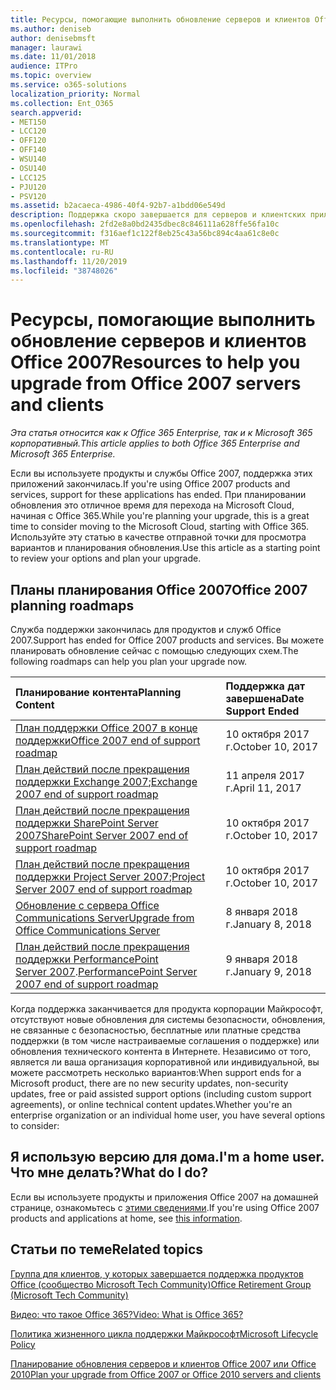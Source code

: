 ```yaml
---
title: Ресурсы, помогающие выполнить обновление серверов и клиентов Office 2007
ms.author: deniseb
author: denisebmsft
manager: laurawi
ms.date: 11/01/2018
audience: ITPro
ms.topic: overview
ms.service: o365-solutions
localization_priority: Normal
ms.collection: Ent_O365
search.appverid:
- MET150
- LCC120
- OFF120
- OFF140
- WSU140
- OSU140
- LCC125
- PJU120
- PSV120
ms.assetid: b2acaeca-4986-40f4-92b7-a1bdd06e549d
description: Поддержка скоро завершается для серверов и клиентских приложений Office 2007, а настраиваемые соглашения о поддержке недоступны. Используйте эту статью, чтобы начать планирование обновления сейчас.
ms.openlocfilehash: 2fd2e8a0bd2435dbec8c846111a628ffe56fa10c
ms.sourcegitcommit: f316aef1c122f8eb25c43a56bc894c4aa61c8e0c
ms.translationtype: MT
ms.contentlocale: ru-RU
ms.lasthandoff: 11/20/2019
ms.locfileid: "38748026"
---
```

# <a name="resources-to-help-you-upgrade-from-office-2007-servers-and-clients"></a><span data-ttu-id="feb36-104">Ресурсы, помогающие выполнить обновление серверов и клиентов Office 2007</span><span class="sxs-lookup"><span data-stu-id="feb36-104">Resources to help you upgrade from Office 2007 servers and clients</span></span>

<span data-ttu-id="feb36-105">*Эта статья относится как к Office 365 Enterprise, так и к Microsoft 365 корпоративный.*</span><span class="sxs-lookup"><span data-stu-id="feb36-105">*This article applies to both Office 365 Enterprise and Microsoft 365 Enterprise.*</span></span>

<span data-ttu-id="feb36-106">Если вы используете продукты и службы Office 2007, поддержка этих приложений закончилась.</span><span class="sxs-lookup"><span data-stu-id="feb36-106">If you're using Office 2007 products and services, support for these applications has ended.</span></span> <span data-ttu-id="feb36-107">При планировании обновления это отличное время для перехода на Microsoft Cloud, начиная с Office 365.</span><span class="sxs-lookup"><span data-stu-id="feb36-107">While you're planning your upgrade, this is a great time to consider moving to the Microsoft Cloud, starting with Office 365.</span></span> <span data-ttu-id="feb36-108">Используйте эту статью в качестве отправной точки для просмотра вариантов и планирования обновления.</span><span class="sxs-lookup"><span data-stu-id="feb36-108">Use this article as a starting point to review your options and plan your upgrade.</span></span>
      
## <a name="office-2007-planning-roadmaps"></a><span data-ttu-id="feb36-109">Планы планирования Office 2007</span><span class="sxs-lookup"><span data-stu-id="feb36-109">Office 2007 planning roadmaps</span></span>
  
<span data-ttu-id="feb36-110">Служба поддержки закончилась для продуктов и служб Office 2007.</span><span class="sxs-lookup"><span data-stu-id="feb36-110">Support has ended for Office 2007 products and services.</span></span> <span data-ttu-id="feb36-111">Вы можете планировать обновление сейчас с помощью следующих схем.</span><span class="sxs-lookup"><span data-stu-id="feb36-111">The following roadmaps can help you plan your upgrade now.</span></span>

|<span data-ttu-id="feb36-112">**Планирование контента**</span><span class="sxs-lookup"><span data-stu-id="feb36-112">**Planning Content**</span></span>|<span data-ttu-id="feb36-113">**Поддержка дат завершена**</span><span class="sxs-lookup"><span data-stu-id="feb36-113">**Date Support Ended**</span></span>|
|:-----|:-----|
|[<span data-ttu-id="feb36-114">План поддержки Office 2007 в конце поддержки</span><span class="sxs-lookup"><span data-stu-id="feb36-114">Office 2007 end of support roadmap</span></span>](https://docs.microsoft.com/DeployOffice/office-2007-end-support-roadmap) <br/> |<span data-ttu-id="feb36-115">10 октября 2017 г.</span><span class="sxs-lookup"><span data-stu-id="feb36-115">October 10, 2017</span></span>  <br/> |
|<span data-ttu-id="feb36-116">[План действий после прекращения поддержки Exchange 2007](exchange-2007-end-of-support.md);</span><span class="sxs-lookup"><span data-stu-id="feb36-116">[Exchange 2007 end of support roadmap](exchange-2007-end-of-support.md)</span></span> <br/> |<span data-ttu-id="feb36-117">11 апреля 2017 г.</span><span class="sxs-lookup"><span data-stu-id="feb36-117">April 11, 2017</span></span>  <br/> |
|[<span data-ttu-id="feb36-118">План действий после прекращения поддержки SharePoint Server 2007</span><span class="sxs-lookup"><span data-stu-id="feb36-118">SharePoint Server 2007 end of support roadmap</span></span>](sharepoint-2007-end-of-support.md) <br/> |<span data-ttu-id="feb36-119">10 октября 2017 г.</span><span class="sxs-lookup"><span data-stu-id="feb36-119">October 10, 2017</span></span>  <br/> |
|<span data-ttu-id="feb36-120">[План действий после прекращения поддержки Project Server 2007](project-server-2007-end-of-support.md);</span><span class="sxs-lookup"><span data-stu-id="feb36-120">[Project Server 2007 end of support roadmap](project-server-2007-end-of-support.md)</span></span> <br/> |<span data-ttu-id="feb36-121">10 октября 2017 г.</span><span class="sxs-lookup"><span data-stu-id="feb36-121">October 10, 2017</span></span>  <br/> |
|[<span data-ttu-id="feb36-122">Обновление с сервера Office Communications Server</span><span class="sxs-lookup"><span data-stu-id="feb36-122">Upgrade from Office Communications Server</span></span>](https://docs.microsoft.com/SkypeForBusiness/plan-your-deployment/upgrade) <br/> |<span data-ttu-id="feb36-123">8 января 2018 г.</span><span class="sxs-lookup"><span data-stu-id="feb36-123">January 8, 2018</span></span>  <br/> |
|<span data-ttu-id="feb36-124">[План действий после прекращения поддержки PerformancePoint Server 2007](pps-2007-end-of-support.md).</span><span class="sxs-lookup"><span data-stu-id="feb36-124">[PerformancePoint Server 2007 end of support roadmap](pps-2007-end-of-support.md)</span></span> <br/> |<span data-ttu-id="feb36-125">9 января 2018 г.</span><span class="sxs-lookup"><span data-stu-id="feb36-125">January 9, 2018</span></span>  <br/> |
   
<span data-ttu-id="feb36-126">Когда поддержка заканчивается для продукта корпорации Майкрософт, отсутствуют новые обновления для системы безопасности, обновления, не связанные с безопасностью, бесплатные или платные средства поддержки (в том числе настраиваемые соглашения о поддержке) или обновления технического контента в Интернете. Независимо от того, является ли ваша организация корпоративной или индивидуальной, вы можете рассмотреть несколько вариантов:</span><span class="sxs-lookup"><span data-stu-id="feb36-126">When support ends for a Microsoft product, there are no new security updates, non-security updates, free or paid assisted support options (including custom support agreements), or online technical content updates.Whether you're an enterprise organization or an individual home user, you have several options to consider:</span></span>

## <a name="im-a-home-user-what-do-i-do"></a><span data-ttu-id="feb36-127">Я использую версию для дома.</span><span class="sxs-lookup"><span data-stu-id="feb36-127">I'm a home user.</span></span> <span data-ttu-id="feb36-128">Что мне делать?</span><span class="sxs-lookup"><span data-stu-id="feb36-128">What do I do?</span></span>

<span data-ttu-id="feb36-129">Если вы используете продукты и приложения Office 2007 на домашней странице, ознакомьтесь с [этими сведениями](plan-upgrade-previous-versions-office.md#im-a-home-user-what-do-i-do).</span><span class="sxs-lookup"><span data-stu-id="feb36-129">If you're using Office 2007 products and applications at home, see [this information](plan-upgrade-previous-versions-office.md#im-a-home-user-what-do-i-do).</span></span>
     
## <a name="related-topics"></a><span data-ttu-id="feb36-130">Статьи по теме</span><span class="sxs-lookup"><span data-stu-id="feb36-130">Related topics</span></span>

[<span data-ttu-id="feb36-131">Группа для клиентов, у которых завершается поддержка продуктов Office (сообщество Microsoft Tech Community)</span><span class="sxs-lookup"><span data-stu-id="feb36-131">Office Retirement Group (Microsoft Tech Community)</span></span>](https://go.microsoft.com/fwlink/?linkid=842065)
  
[<span data-ttu-id="feb36-132">Видео: что такое Office 365?</span><span class="sxs-lookup"><span data-stu-id="feb36-132">Video: What is Office 365?</span></span>](https://support.office.com/article/847caf12-2589-452c-8aca-1c009797678b.aspx)
  
[<span data-ttu-id="feb36-133">Политика жизненного цикла поддержки Майкрософт</span><span class="sxs-lookup"><span data-stu-id="feb36-133">Microsoft Lifecycle Policy</span></span>](https://go.microsoft.com/fwlink/?linkid=865200)

[<span data-ttu-id="feb36-134">Планирование обновления серверов и клиентов Office 2007 или Office 2010</span><span class="sxs-lookup"><span data-stu-id="feb36-134">Plan your upgrade from Office 2007 or Office 2010 servers and clients</span></span>](plan-upgrade-previous-versions-office.md)
  

